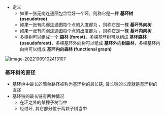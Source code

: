 - 定义
  - 如果一张无向连通图包含恰好一个环，则称它是一棵 **基环树 (pseudotree)**
  - 如果一张有向弱连通图每个点的入度都为 ，则称它是一棵 **基环外向树**
  - 如果一张有向弱连通图每个点的出度都为 ，则称它是一棵 **基环内向树**
  - 多棵树可以组成一个 **森林 (forest)**，多棵基环树可以组成 **基环森林 (pseudoforest)**，多棵基环外向树可以组成 **基环外向树森林**，多棵基环内向树可以组成 **基环内向森林 (functional graph)**

![image-20221009102413107](http://www.cdn.liver0377.xyz/typora/202210091024172.png)

### 基环树的直径

- 基环树中最长的简单路径被称为基环树的最长链, 最长链的长度就是基环树的直径
- 基环链的最长链有两种情况
  - 在环之外的某棵子树当中
  - 经过环, 其它部分位于两颗子树当中

